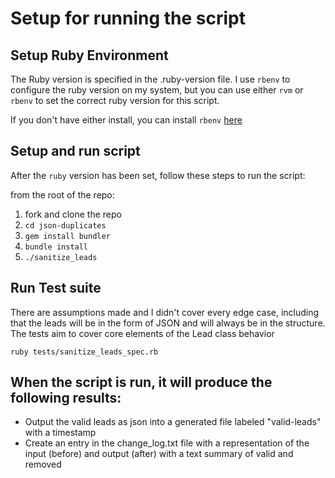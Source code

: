 # Setup for running the script

## Setup Ruby Environment

The Ruby version is specified in the .ruby-version file. I use `rbenv` to
configure the ruby version on my system, but you can use either `rvm` or `rbenv` to
set the correct ruby version for this script.

If you don't have either install, you can install `rbenv` [here](https://github.com/rbenv/rbenv#installation)

## Setup and run script

After the `ruby` version has been set, follow these steps to run the script:

from the root of the repo:

1. fork and clone the repo
2. `cd json-duplicates`
3. `gem install bundler`
4. `bundle install`
5. `./sanitize_leads`

## Run Test suite

There are assumptions made and I didn't cover every edge case, including that
the leads will be in the form of JSON and will always be in the structure.  The
tests aim to cover core elements of the Lead class behavior

`ruby tests/sanitize_leads_spec.rb`

## When the script is run, it will produce the following results:
- Output the valid leads as json into a generated file labeled "valid-leads"
  with a timestamp
- Create an entry in the change_log.txt file with a representation
  of the input (before) and output (after) with a text summary of valid and removed
